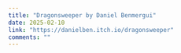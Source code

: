 ```yaml
---
title: "Dragonsweeper by Daniel Benmergui"
date: 2025-02-10
link: "https://danielben.itch.io/dragonsweeper"
comments: ""
---
```


